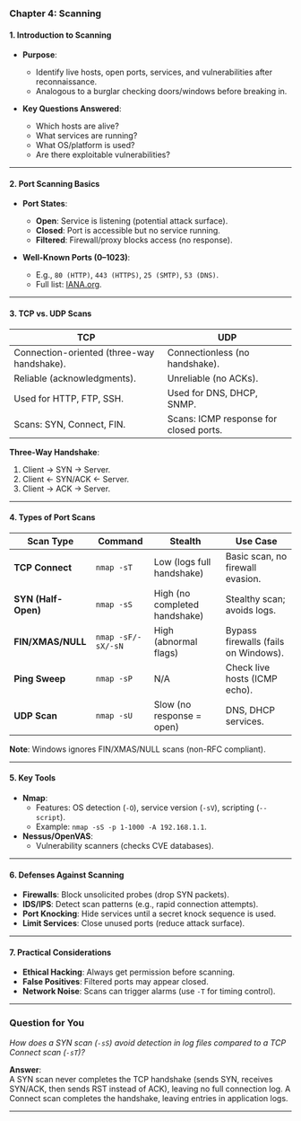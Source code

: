 ### **Chapter 4: Scanning**  
#### **1. Introduction to Scanning**  
- **Purpose**:  
  - Identify live hosts, open ports, services, and vulnerabilities after reconnaissance.  
  - Analogous to a burglar checking doors/windows before breaking in.  

- **Key Questions Answered**:  
  - Which hosts are alive?  
  - What services are running?  
  - What OS/platform is used?  
  - Are there exploitable vulnerabilities?  

---

#### **2. Port Scanning Basics**  
- **Port States**:  
  - **Open**: Service is listening (potential attack surface).  
  - **Closed**: Port is accessible but no service running.  
  - **Filtered**: Firewall/proxy blocks access (no response).  

- **Well-Known Ports (0–1023)**:  
  - E.g., `80 (HTTP)`, `443 (HTTPS)`, `25 (SMTP)`, `53 (DNS)`.  
  - Full list: [IANA.org](https://www.iana.org/).  

---

#### **3. TCP vs. UDP Scans**  
| **TCP** | **UDP** |  
|---------|---------|  
| Connection-oriented (three-way handshake). | Connectionless (no handshake). |  
| Reliable (acknowledgments). | Unreliable (no ACKs). |  
| Used for HTTP, FTP, SSH. | Used for DNS, DHCP, SNMP. |  
| Scans: SYN, Connect, FIN. | Scans: ICMP response for closed ports. |  

**Three-Way Handshake**:  
1. Client → SYN → Server.  
2. Client ← SYN/ACK ← Server.  
3. Client → ACK → Server.  

---

#### **4. Types of Port Scans**  
| **Scan Type** | **Command** | **Stealth** | **Use Case** |  
|--------------|------------|------------|-------------|  
| **TCP Connect** | `nmap -sT` | Low (logs full handshake) | Basic scan, no firewall evasion. |  
| **SYN (Half-Open)** | `nmap -sS` | High (no completed handshake) | Stealthy scan; avoids logs. |  
| **FIN/XMAS/NULL** | `nmap -sF/-sX/-sN` | High (abnormal flags) | Bypass firewalls (fails on Windows). |  
| **Ping Sweep** | `nmap -sP` | N/A | Check live hosts (ICMP echo). |  
| **UDP Scan** | `nmap -sU` | Slow (no response = open) | DNS, DHCP services. |  

**Note**: Windows ignores FIN/XMAS/NULL scans (non-RFC compliant).  

---

#### **5. Key Tools**  
- **Nmap**:  
  - Features: OS detection (`-O`), service version (`-sV`), scripting (`--script`).  
  - Example: `nmap -sS -p 1-1000 -A 192.168.1.1`.  
- **Nessus/OpenVAS**:  
  - Vulnerability scanners (checks CVE databases).  

---

#### **6. Defenses Against Scanning**  
- **Firewalls**: Block unsolicited probes (drop SYN packets).  
- **IDS/IPS**: Detect scan patterns (e.g., rapid connection attempts).  
- **Port Knocking**: Hide services until a secret knock sequence is used.  
- **Limit Services**: Close unused ports (reduce attack surface).  

---

#### **7. Practical Considerations**  
- **Ethical Hacking**: Always get permission before scanning.  
- **False Positives**: Filtered ports may appear closed.  
- **Network Noise**: Scans can trigger alarms (use `-T` for timing control).  

---

### **Question for You**  
*How does a SYN scan (`-sS`) avoid detection in log files compared to a TCP Connect scan (`-sT`)?*  

**Answer**:  
A SYN scan never completes the TCP handshake (sends SYN, receives SYN/ACK, then sends RST instead of ACK), leaving no full connection log. A Connect scan completes the handshake, leaving entries in application logs.  

---
